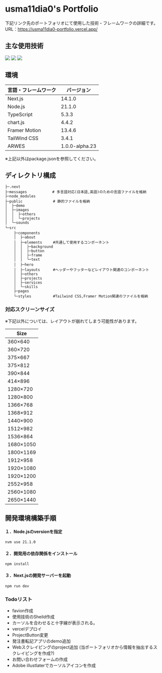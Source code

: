 # usma11dia0's Portfolio
下記リンク先のポートフォリオにて使用した技術・フレームワークの詳細です。  
URL：https://usma11dia0-portfolio.vercel.app/

## 主な使用技術
<p>
  <!-- Next.js -->
  <img src="https://img.shields.io/badge/Next.js-v14.1.0-blue.svg?logo=next.js&style=for-the-badge">
  <!-- TailWind CSS -->
  <img src="https://img.shields.io/badge/TailwindCSS-v3.4.1-blue.svg?logo=tailwindcss&style=for-the-badge">
  <!-- TypeScript -->
  <img src="https://img.shields.io/badge/Typescript-v5.3.3-blue.svg?logo=typescript&style=for-the-badge">
  <!-- Vercel -->
</p>

## 環境
| 言語・フレームワーク    | バージョン      |
| --------------------- | -------------- |
| Next.js               | 14.1.0         |
| Node.js               | 21.1.0　       |
| TypeScript            | 5.3.3　        |
| chart.js              | 4.4.2     　   |
| Framer Motion         | 13.4.6         |
| TailWind CSS          | 3.4.1          |
| ARWES                 | 1.0.0-alpha.23 |

※上記以外はpackage.jsonを参照してください。

## ディレクトリ構成
```text
├─.next
├─messages　          # 多言語対応(日本語,英語)のための言語ファイルを格納
├─node_modules
├─public              # 静的ファイルを格納
│  ├─demo
│  ├─images
│  │  ├─others
│  │  └─projects 
│  └─sounds
└─src　　　　　　　     
    ├─components　　　　　
    │  ├─about
    │  ├─elements　　　#共通して使用するコンポーネント
    │  │  ├─background
    │  │  ├─button
    │  │  ├─frame
    │  │  └─text
    │  ├─hero　　
    │  ├─layouts　　　 #ヘッダーやフッターなどレイアウト関連のコンポーネント
    │  ├─others
    │  ├─projects
    │  ├─services
    │  └─skills
    ├─pages    
    └─styles          #Tailwind CSS,Framer Motion関連のファイルを格納
```

### 対応スクリーンサイズ
※下記以外については、レイアウトが崩れてしまう可能性があります。

| Size            | 
| ----------------| 
| 360×640         |   　　　　                
| 360×720         |           　               
| 375×667         | 
| 375×812       　|  
| 390×844         | 
| 414×896         | 
| 1280×720        |  
| 1280×800        |  
| 1366×768        |  
| 1368×912        |  
| 1440×900        |  
| 1512×982        |  
| 1536×864        |  
| 1680×1050       | 
| 1800×1169       |  
| 1912×958        | 
| 1920×1080       |  
| 1920×1200       |  
| 2552×958        |  
| 2560×1080       |  
| 2650×1440       | 

## 開発環境構築手順
#### １．Node.jsのversionを指定  
`nvm use 21.1.0`

#### ２．開発用の依存関係をインストール    
`npm install` 

#### ３．Next.jsの開発サーバーを起動  
`npm run dev`

### Todoリスト
- favion作成
- 使用技術のSheild作成
- カーソルを合わせると十字線が表示される。
- vercelデプロイ
- ProjectButton変更
- 発注書転記アプリのdemo追加
- Webスクレイピングのproject追加 (当ポートフォリオから情報を抽出するスクレイピングを作成?)
- お問い合わせフォームの作成
- Adobe illustlaterでカーソルアイコンを作成
